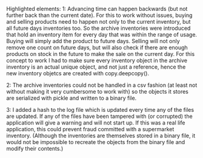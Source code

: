 Highlighted elements:
1: Advancing time can happen backwards (but not further back than the current date). For this to work without issues, buying and selling products need to happen not only to the current inventory, but all future days inventories too. So the archive inventories were introduced that hold an inventory item for every day that was within the range of usage. Buying will simply add the product to future days. Selling will not only remove one count on future days, but will also check if there are enough products on stock in the future to make the sale on the current day.
For this concept to work I had to make sure every inventory object in the archive inventory is an actual unique object, and not just a reference, hence the new inventory objetcs are created with copy.deepcopy().

2: The archive inventories could not be handled in a csv fashion (at least not without making it very cumbersome to work with) so the objects it stores are serialized with pickle and written to a binary file.

3: I added a hash to the log file which is updated every time any of the files are updated. If any of the files have been tampered with (or corrupted) the application will give a warning and will not start up. If this was a real life application, this could prevent fraud committed with a supermarket inventory. (Although the inventories are themselves stored in a binary file, it would not be impossible to recreate the objects from the binary file and modify their contents.)
